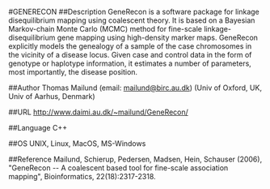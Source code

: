 #GENERECON
##Description
GeneRecon is a software package for linkage disequilibrium mapping using coalescent theory. It is based on a Bayesian Markov-chain Monte Carlo (MCMC) method for fine-scale linkage-disequilibrium gene mapping using high-density marker maps. GeneRecon explicitly models the genealogy of a sample of the case chromosomes in the vicinity of a disease locus. Given case and control data in the form of genotype or haplotype information, it estimates a number of parameters, most importantly, the disease position.

##Author
Thomas Mailund (email: mailund@birc.au.dk) (Univ of Oxford, UK, Univ of Aarhus, Denmark)

##URL
http://www.daimi.au.dk/~mailund/GeneRecon/

##Language
C++

##OS
UNIX, Linux, MacOS, MS-Windows

##Reference
Mailund, Schierup, Pedersen, Madsen, Hein, Schauser (2006), "GeneRecon -- A coalescent based tool for fine-scale association mapping", Bioinformatics, 22(18):2317-2318.

